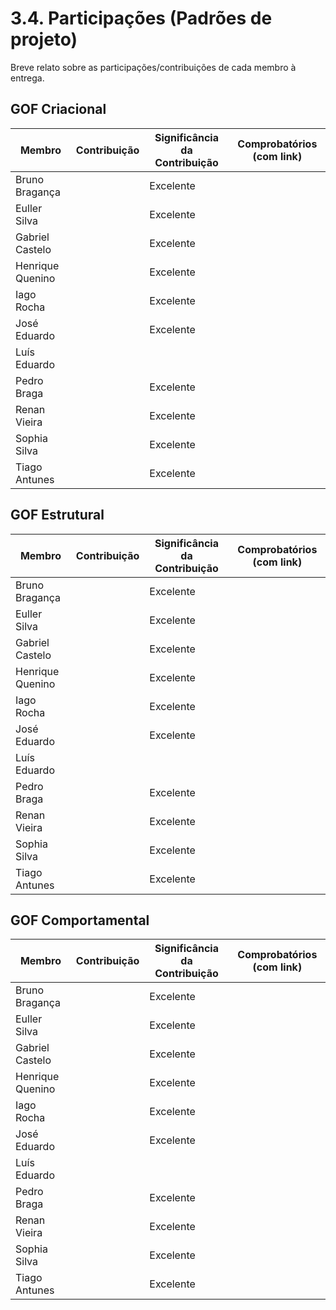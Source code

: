 # 3.4. Participações (Padrões de projeto)

Breve relato sobre as participações/contribuições de cada membro à entrega. 

## GOF Criacional

| Membro         | Contribuição  | Significância da Contribuição | Comprobatórios (com link) |
| ---------------- | ------------- | ------------------------- |  ----------------------------------------------- |
| Bruno Bragança || Excelente |  |Sett
| Euller Silva | | Excelente | |
| Gabriel Castelo |   | Excelente ||
| Henrique Quenino | | Excelente ||
| Iago Rocha | | Excelente ||
| José Eduardo |  | Excelente | |
| Luís Eduardo | | |  |
| Pedro Braga | | Excelente | |
| Renan Vieira |  | Excelente |  |
| Sophia Silva |  | Excelente |  |
| Tiago Antunes |  | Excelente |  |



## GOF Estrutural

| Membro         | Contribuição  | Significância da Contribuição | Comprobatórios (com link) |
| ---------------- | ------------- | ------------------------- |  ----------------------------------------------- |
| Bruno Bragança || Excelente |  |
| Euller Silva | | Excelente | |
| Gabriel Castelo |   | Excelente ||
| Henrique Quenino | | Excelente ||
| Iago Rocha | | Excelente ||
| José Eduardo |  | Excelente | |
| Luís Eduardo | | |  |
| Pedro Braga | | Excelente | |
| Renan Vieira |  | Excelente |  |
| Sophia Silva |  | Excelente | |
| Tiago Antunes |  | Excelente |  |


## GOF Comportamental
| Membro         | Contribuição  | Significância da Contribuição | Comprobatórios (com link) |
| ---------------- | ------------- | ------------------------- |  ----------------------------------------------- |
| Bruno Bragança || Excelente |  |
| Euller Silva | | Excelente | |
| Gabriel Castelo |   | Excelente ||
| Henrique Quenino | | Excelente ||
| Iago Rocha | | Excelente ||
| José Eduardo |  | Excelente | |
| Luís Eduardo | | |  |
| Pedro Braga | | Excelente | |
| Renan Vieira |  | Excelente |  |
| Sophia Silva |  | Excelente |     |
| Tiago Antunes |  | Excelente |  |
